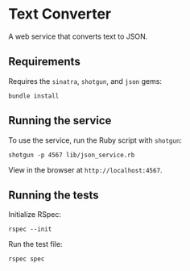 # Text Converter

A web service that converts text to JSON.

## Requirements

Requires the `sinatra`, `shotgun`, and `json` gems:

    bundle install


## Running the service
To use the service, run the Ruby script with `shotgun`:

    shotgun -p 4567 lib/json_service.rb

View in the browser at `http://localhost:4567`.

## Running the tests
Initialize RSpec:

    rspec --init

Run the test file:

    rspec spec


